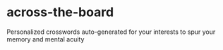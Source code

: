 # across-the-board
Personalized crosswords auto-generated for your interests to spur your memory and mental acuity
